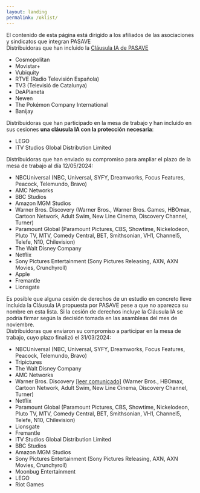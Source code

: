 ```yaml
---
layout: landing
permalink: /oklist/
---
```



<div class="bg-red-500 px-4 py-4 mb-8 text-white text-center font-bold rounded-lg">El contenido de esta página está dirigido a los afiliados de las asociaciones y sindicatos que integran PASAVE</div>

<div class="bg-green-200 p-4">

<div class="text-xl pb-4">Distribuidoras que han incluido la <a href="/clausula" class="font-medium text-blue-600 dark:text-blue-500 hover:underline">Cláusula IA de PASAVE</a></div>
<ul class="list-disc list-inside">
	<li class="font-bold">Cosmopolitan</li>
	<li class="font-bold">Movistar+</li>
	<li class="font-bold">Vubiquity</li>
	<li class="font-bold">RTVE (Radio Televisión Española)</li>
	<li class="font-bold">TV3 (Televisió de Catalunya)</li>
	<li class="font-bold">DeAPlaneta</li>
	<li class="font-bold">Newen</li>
	<li class="font-bold">The Pokémon Company International</li>
	<li class="font-bold">Banijay</li>
</ul>


<div class="text-xl pb-4 pt-8">Distribuidoras que han participado en la mesa de trabajo y han incluido en sus cesiones <b>una cláusula IA con la protección necesaria</b>:</div>
<ul class="list-disc list-inside">
	<li class="font-bold">LEGO</li>
	<li class="font-bold">ITV Studios Global Distribution Limited</li>
</ul>


<div class="text-xl pb-4 pt-8">Distribuidoras que han enviado su compromiso para ampliar el plazo de la mesa de trabajo al día 12/05/2024:</div>
<ul class="list-disc list-inside">
	<li><span class="font-bold">NBCUniversal</span> (NBC, Universal, SYFY, Dreamworks, Focus Features, Peacock, Telemundo, Bravo)</li>
	<li class="font-bold">AMC Networks</li>
	<li class="font-bold">BBC Studios</li>
	<li class="font-bold">Amazon MGM Studios</li>
	<li><span class="font-bold">Warner Bros. Discovery</span> (Warner Bros., Warner Bros. Games, HBOmax, Cartoon Network, Adult Swim, New Line Cinema, Discovery Channel, Turner)</li>
	<li><span class="font-bold">Paramount Global</span> (Paramount Pictures, CBS, Showtime, Nickelodeon, Pluto TV, MTV, Comedy Central, BET, Smithsonian, VH1, Channel5, Telefe, N10, Chilevision)</li>
 	<li class="font-bold">The Walt Disney Company</li>
 	<li class="font-bold">Netflix</li>
 	<li class="font-bold">Sony Pictures Entertainment (Sony Pictures Releasing, AXN, AXN Movies, Crunchyroll)</li>
	<li class="font-bold">Apple</li>
	<li class="font-bold">Fremantle</li>
	<li class="font-bold">Lionsgate</li>
</ul>


<div class="pt-8 italic">Es posible que alguna cesión de derechos de un estudio en concreto <span class="font-medium">lleve incluida la Cláusula IA propuesta por PASAVE</span> pese a que no aparezca su nombre en esta lista. Si la cesión de derechos incluye la Cláusula IA se podría firmar según la decisión tomada en las asambleas del mes de noviembre.</div>

</div>

<div class="text-gray-300 text-xl pb-4 pt-8">Distribuidoras que enviaron su compromiso a participar en la mesa de trabajo, cuyo plazo finalizó el 31/03/2024:</div>
<ul class="text-gray-300 list-disc list-inside">
	<li><span class="font-bold">NBCUniversal</span> (NBC, Universal, SYFY, Dreamworks, Focus Features, Peacock, Telemundo, Bravo)</li>
	<li class="font-bold">Tripictures</li>
	<li class="font-bold">The Walt Disney Company</li>
	<li class="font-bold">AMC Networks</li>
	<li><span class="font-bold">Warner Bros. Discovery</span> <a href="/assets/files/comunicados/wb.pdf">[leer comunicado]</a> (Warner Bros., HBOmax, Cartoon Network, Adult Swim, New Line Cinema, Discovery Channel, Turner)</li>
	<li class="font-bold">Netflix</li>
	<li><span class="font-bold">Paramount Global</span> (Paramount Pictures, CBS, Showtime, Nickelodeon, Pluto TV, MTV, Comedy Central, BET, Smithsonian, VH1, Channel5, Telefe, N10, Chilevision)</li>
	<li class="font-bold">Lionsgate</li>
	<li class="font-bold">Fremantle</li>
	<li class="font-bold">ITV Studios Global Distribution Limited</li>
	<li class="font-bold">BBC Studios</li>
	<li class="font-bold">Amazon MGM Studios</li>
	<li class="font-bold">Sony Pictures Entertainment (Sony Pictures Releasing, AXN, AXN Movies, Crunchyroll)</li>
	<li class="font-bold">Moonbug Entertainment</li>
	<li class="font-bold">LEGO</li>
	<li class="font-bold">Riot Games</li>
</ul>



